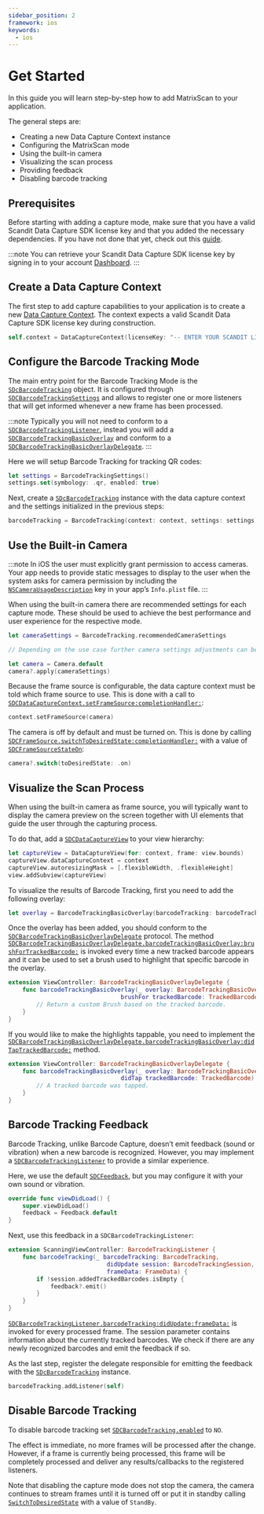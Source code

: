 ```yaml
---
sidebar_position: 2
framework: ios
keywords:
  - ios
---
```


# Get Started

In this guide you will learn step-by-step how to add MatrixScan to your application.

The general steps are:

- Creating a new Data Capture Context instance
- Configuring the MatrixScan mode
- Using the built-in camera
- Visualizing the scan process
- Providing feedback
- Disabling barcode tracking

## Prerequisites

Before starting with adding a capture mode, make sure that you have a valid Scandit Data Capture SDK license key and that you added the necessary dependencies. If you have not done that yet, check out this [guide](/sdks/ios/add-sdk.md).

:::note
You can retrieve your Scandit Data Capture SDK license key by signing in to your account [Dashboard](https://ssl.scandit.com/dashboard/sign-in).
:::

## Create a Data Capture Context

The first step to add capture capabilities to your application is to create a new [Data Capture Context](https://docs.scandit.com/6.28/data-capture-sdk/ios/core/api/data-capture-context.html#class-scandit.datacapture.core.DataCaptureContext). The context expects a valid Scandit Data Capture SDK license key during construction.

```swift
self.context = DataCaptureContext(licenseKey: "-- ENTER YOUR SCANDIT LICENSE KEY HERE --")
```

## Configure the Barcode Tracking Mode

The main entry point for the Barcode Tracking Mode is the [`SDcBarcodeTracking`](https://docs.scandit.com/6.28/data-capture-sdk/ios/barcode-capture/api/barcode-tracking.html#class-scandit.datacapture.barcode.tracking.BarcodeTracking) object. It is configured through [`SDCBarcodeTrackingSettings`](https://docs.scandit.com/6.28/data-capture-sdk/ios/barcode-capture/api/barcode-tracking-settings.html#class-scandit.datacapture.barcode.tracking.BarcodeTrackingSettings) and allows to register one or more listeners that will get informed whenever a new frame has been processed.

:::note
Typically you will not need to conform to a [`SDCBarcodeTrackingListener`](https://docs.scandit.com/6.28/data-capture-sdk/ios/barcode-capture/api/barcode-tracking-listener.html#interface-scandit.datacapture.barcode.tracking.IBarcodeTrackingListener), instead you will add a [`SDCBarcodeTrackingBasicOverlay`](https://docs.scandit.com/6.28/data-capture-sdk/ios/barcode-capture/api/ui/barcode-tracking-basic-overlay.html#class-scandit.datacapture.barcode.tracking.ui.BarcodeTrackingBasicOverlay) and conform to a [`SDCBarcodeTrackingBasicOverlayDelegate`](https://docs.scandit.com/6.28/data-capture-sdk/ios/barcode-capture/api/ui/barcode-tracking-basic-overlay-listener.html#interface-scandit.datacapture.barcode.tracking.ui.IBarcodeTrackingBasicOverlayListener).
:::

Here we will setup Barcode Tracking for tracking QR codes:

```swift
let settings = BarcodeTrackingSettings()
settings.set(symbology: .qr, enabled: true)
```

Next, create a [`SDcBarcodeTracking`](https://docs.scandit.com/6.28/data-capture-sdk/ios/barcode-capture/api/barcode-tracking.html#class-scandit.datacapture.barcode.tracking.BarcodeTracking) instance with the data capture context and the settings initialized in the previous steps:

```swift
barcodeTracking = BarcodeTracking(context: context, settings: settings)
```

## Use the Built-in Camera

:::note
In iOS the user must explicitly grant permission to access cameras. Your app needs to provide static messages to display to the user when the system asks for camera permission by including the [`NSCameraUsageDescription`](https://developer.apple.com/documentation/bundleresources/information_property_list/nscamerausagedescription) key in your app’s `Info.plist` file.
:::

When using the built-in camera there are recommended settings for each capture mode. These should be used to achieve the best performance and user experience for the respective mode.

```swift
let cameraSettings = BarcodeTracking.recommendedCameraSettings

// Depending on the use case further camera settings adjustments can be made here.

let camera = Camera.default
camera?.apply(cameraSettings)
```

Because the frame source is configurable, the data capture context must be told which frame source to use. This is done with a call to [`SDCDataCaptureContext.setFrameSource:completionHandler:`](https://docs.scandit.com/6.28/data-capture-sdk/ios/core/api/data-capture-context.html#method-scandit.datacapture.core.DataCaptureContext.SetFrameSourceAsync):

```swift
context.setFrameSource(camera)
```

The camera is off by default and must be turned on. This is done by calling [`SDCFrameSource.switchToDesiredState:completionHandler:`](https://docs.scandit.com/6.28/data-capture-sdk/ios/core/api/frame-source.html#method-scandit.datacapture.core.IFrameSource.SwitchToDesiredStateAsync) with a value of [`SDCFrameSourceStateOn`](https://docs.scandit.com/6.28/data-capture-sdk/ios/core/api/frame-source.html#value-scandit.datacapture.core.FrameSourceState.On):

```swift
camera?.switch(toDesiredState: .on)
```

## Visualize the Scan Process

When using the built-in camera as frame source, you will typically want to display the camera preview on the screen together with UI elements that guide the user through the capturing process. 

To do that, add a [`SDCDataCaptureView`](https://docs.scandit.com/6.28/data-capture-sdk/ios/core/api/ui/data-capture-view.html#class-scandit.datacapture.core.ui.DataCaptureView) to your view hierarchy:

```swift
let captureView = DataCaptureView(for: context, frame: view.bounds)
captureView.dataCaptureContext = context
captureView.autoresizingMask = [.flexibleWidth, .flexibleHeight]
view.addSubview(captureView)
```

To visualize the results of Barcode Tracking, first you need to add the following overlay:

```swift
let overlay = BarcodeTrackingBasicOverlay(barcodeTracking: barcodeTracking, view: captureView)
```

Once the overlay has been added, you should conform to the [`SDCBarcodeTrackingBasicOverlayDelegate`](https://docs.scandit.com/6.28/data-capture-sdk/ios/barcode-capture/api/ui/barcode-tracking-basic-overlay-listener.html#interface-scandit.datacapture.barcode.tracking.ui.IBarcodeTrackingBasicOverlayListener) protocol. The method [`SDCBarcodeTrackingBasicOverlayDelegate.barcodeTrackingBasicOverlay:brushForTrackedBarcode:`](https://docs.scandit.com/6.28/data-capture-sdk/ios/barcode-capture/api/ui/barcode-tracking-basic-overlay-listener.html#method-scandit.datacapture.barcode.tracking.ui.IBarcodeTrackingBasicOverlayListener.BrushForTrackedBarcode) is invoked every time a new tracked barcode appears and it can be used to set a brush used to highlight that specific barcode in the overlay.

```swift
extension ViewController: BarcodeTrackingBasicOverlayDelegate {
    func barcodeTrackingBasicOverlay(_ overlay: BarcodeTrackingBasicOverlay,
                                brushFor trackedBarcode: TrackedBarcode) -> Brush? {
        // Return a custom Brush based on the tracked barcode.
    }
}
```

If you would like to make the highlights tappable, you need to implement the [`SDCBarcodeTrackingBasicOverlayDelegate.barcodeTrackingBasicOverlay:didTapTrackedBarcode:`](https://docs.scandit.com/6.28/data-capture-sdk/ios/barcode-capture/api/ui/barcode-tracking-basic-overlay-listener.html#method-scandit.datacapture.barcode.tracking.ui.IBarcodeTrackingBasicOverlayListener.OnTrackedBarcodeTapped) method.

```swift
extension ViewController: BarcodeTrackingBasicOverlayDelegate {
    func barcodeTrackingBasicOverlay(_ overlay: BarcodeTrackingBasicOverlay,
                                didTap trackedBarcode: TrackedBarcode) {
        // A tracked barcode was tapped.
    }
}
```

## Barcode Tracking Feedback

Barcode Tracking, unlike Barcode Capture, doesn’t emit feedback (sound or vibration) when a new barcode is recognized. However, you may implement a [`SDCBarcodeTrackingListener`](https://docs.scandit.com/6.28/data-capture-sdk/ios/barcode-capture/api/barcode-tracking-listener.html#interface-scandit.datacapture.barcode.tracking.IBarcodeTrackingListener) to provide a similar experience.

Here, we use the default [`SDCFeedback`](https://docs.scandit.com/6.28/data-capture-sdk/ios/core/api/feedback.html#class-scandit.datacapture.core.Feedback), but you may configure it with your own sound or vibration.

```swift
override func viewDidLoad() {
    super.viewDidLoad()
    feedback = Feedback.default
}
```

Next, use this feedback in a `SDCBarcodeTrackingListener`:

```swift
extension ScanningViewController: BarcodeTrackingListener {
    func barcodeTracking(_ barcodeTracking: BarcodeTracking,
                            didUpdate session: BarcodeTrackingSession,
                            frameData: FrameData) {
        if !session.addedTrackedBarcodes.isEmpty {
            feedback?.emit()
        }
    }
}
```

[`SDCBarcodeTrackingListener.barcodeTracking:didUpdate:frameData:`](https://docs.scandit.com/6.28/data-capture-sdk/ios/barcode-capture/api/barcode-tracking-listener.html#method-scandit.datacapture.barcode.tracking.IBarcodeTrackingListener.OnSessionUpdated) is invoked for every processed frame. The session parameter contains information about the currently tracked barcodes. We check if there are any newly recognized barcodes and emit the feedback if so.

As the last step, register the delegate responsible for emitting the feedback with the [`SDcBarcodeTracking`](https://docs.scandit.com/6.28/data-capture-sdk/ios/barcode-capture/api/barcode-tracking.html#class-scandit.datacapture.barcode.tracking.BarcodeTracking) instance.

```swift
barcodeTracking.addListener(self)
```

## Disable Barcode Tracking

To disable barcode tracking set [`SDCBarcodeTracking.enabled`](https://docs.scandit.com/6.28/data-capture-sdk/ios/barcode-capture/api/barcode-tracking.html#property-scandit.datacapture.barcode.tracking.BarcodeTracking.IsEnabled) to `NO`.

The effect is immediate, no more frames will be processed after the change. However, if a frame is currently being processed, this frame will be completely processed and deliver any results/callbacks to the registered listeners.

Note that disabling the capture mode does not stop the camera, the camera continues to stream frames until it is turned off or put it in standby calling [`SwitchToDesiredState`](https://docs.scandit.com/6.28/data-capture-sdk/ios/core/api/frame-source.html#method-scandit.datacapture.core.IFrameSource.SwitchToDesiredStateAsync) with a value of `StandBy`.
